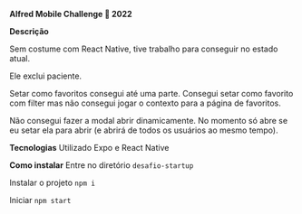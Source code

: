 **Alfred Mobile Challenge 🏅 2022**


**Descrição**

Sem costume com React Native, tive trabalho para conseguir no estado atual.

Ele exclui paciente.

Setar como favoritos consegui até uma parte. Consegui setar como favorito com filter mas não consegui jogar o contexto para a página de favoritos.

Não consegui fazer a modal abrir dinamicamente. No momento só abre se eu setar ela para abrir (e abrirá de todos os usuários ao mesmo tempo).


**Tecnologias**
Utilizado Expo e React Native


**Como instalar**
Entre no diretório
``desafio-startup``

Instalar o projeto
``npm i``

Iniciar
``npm start``

